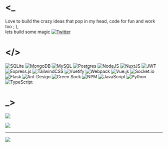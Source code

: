 # <_
Love to build the crazy ideas that pop in my head, code for fun and work too ; ),<br>lets build some magic     [![Twitter](https://img.shields.io/badge/Twitter-%231DA1F2.svg?logo=Twitter&logoColor=white)](https://twitter.com/mrkelvic) 


# </>
![SQLite](https://img.shields.io/badge/sqlite-%2307405e.svg?style=for-the-badge&logo=sqlite&logoColor=white)    ![MongoDB](https://img.shields.io/badge/MongoDB-%234ea94b.svg?style=for-the-badge&logo=mongodb&logoColor=white)   ![MySQL](https://img.shields.io/badge/mysql-%2300f.svg?style=for-the-badge&logo=mysql&logoColor=white)    ![Postgres](https://img.shields.io/badge/postgres-%23316192.svg?style=for-the-badge&logo=postgresql&logoColor=white)    ![NodeJS](https://img.shields.io/badge/node.js-6DA55F?style=for-the-badge&logo=node.js&logoColor=white)   ![NuxtJS](https://img.shields.io/badge/Nuxt-black?style=for-the-badge&logo=nuxt.js&logoColor=white)   ![JWT](https://img.shields.io/badge/JWT-black?style=for-the-badge&logo=JSON%20web%20tokens)   ![Express.js](https://img.shields.io/badge/express.js-%23404d59.svg?style=for-the-badge&logo=express&logoColor=%2361DAFB)   ![TailwindCSS](https://img.shields.io/badge/tailwindcss-%2338B2AC.svg?style=for-the-badge&logo=tailwind-css&logoColor=white)    ![Vuetify](https://img.shields.io/badge/Vuetify-1867C0?style=for-the-badge&logo=vuetify&logoColor=AEDDFF)   ![Webpack](https://img.shields.io/badge/webpack-%238DD6F9.svg?style=for-the-badge&logo=webpack&logoColor=black) ![Vue.js](https://img.shields.io/badge/vuejs-%2335495e.svg?style=for-the-badge&logo=vuedotjs&logoColor=%234FC08D)   ![Socket.io](https://img.shields.io/badge/Socket.io-black?style=for-the-badge&logo=socket.io&badgeColor=010101) ![Flask](https://img.shields.io/badge/flask-%23000.svg?style=for-the-badge&logo=flask&logoColor=white)    ![Ant-Design](https://img.shields.io/badge/-AntDesign-%230170FE?style=for-the-badge&logo=ant-design&logoColor=white)    ![Green Sock](https://img.shields.io/badge/green%20sock-88CE02?style=for-the-badge&logo=greensock&logoColor=white)    ![NPM](https://img.shields.io/badge/NPM-%23000000.svg?style=for-the-badge&logo=npm&logoColor=white)   ![JavaScript](https://img.shields.io/badge/javascript-%23323330.svg?style=for-the-badge&logo=javascript&logoColor=%23F7DF1E)    ![Python](https://img.shields.io/badge/python-3670A0?style=for-the-badge&logo=python&logoColor=ffdd54)    ![TypeScript](https://img.shields.io/badge/typescript-%23007ACC.svg?style=for-the-badge&logo=typescript&logoColor=white)


# _> 
![](https://github-readme-stats.vercel.app/api/top-langs/?username=MrKelvic&theme=dark&hide_border=false&include_all_commits=true&count_private=true&layout=compact)

![](https://quotes-github-readme.vercel.app/api?type=horizontal&theme=radical)

---
[![](https://visitcount.itsvg.in/api?id=MrKelvic&icon=5&color=12)](https://visitcount.itsvg.in)

<!-- Proudly created with GPRM ( https://gprm.itsvg.in ) -->

